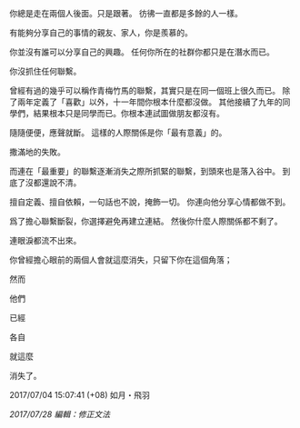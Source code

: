 你總是走在兩個人後面。只是跟著。
彷彿一直都是多餘的人一樣。

有能夠分享自己的事情的親友、家人，你是羨慕的。

你並沒有誰可以分享自己的興趣。
任何你所在的社群你都只是在潛水而已。

你沒抓住任何聯繫。

曾經有過的幾乎可以稱作青梅竹馬的聯繫，其實只是在同一個班上很久而已。
除了兩年定義了「喜歡」以外，十一年間你根本什麼都沒做。
其他接續了九年的同學們，結果根本只是同學而已。你根本連試圖做朋友都沒有。

隨隨便便，應聲就斷。
這樣的人際關係是你「最有意義」的。

撒滿地的失敗。

而連在「最重要」的聯繫逐漸消失之際所抓緊的聯繫，到頭來也是落入谷中。
到底了沒都還說不清。

擅自定義、擅自依賴，一句話也不說，掩飾一切。
你連向他分享心情都做不到。

爲了擔心聯繫斷裂，你選擇避免再建立連結。
然後你什麼人際關係都不剩了。

連眼淚都流不出來。

你曾經擔心眼前的兩個人會就這麼消失，只留下你在這個角落；

然而

他們

已經

各自

就這麼

消失了。



2017/07/04 15:07:41 (+08)
如月・飛羽

*2017/07/28 編輯：修正文法*


